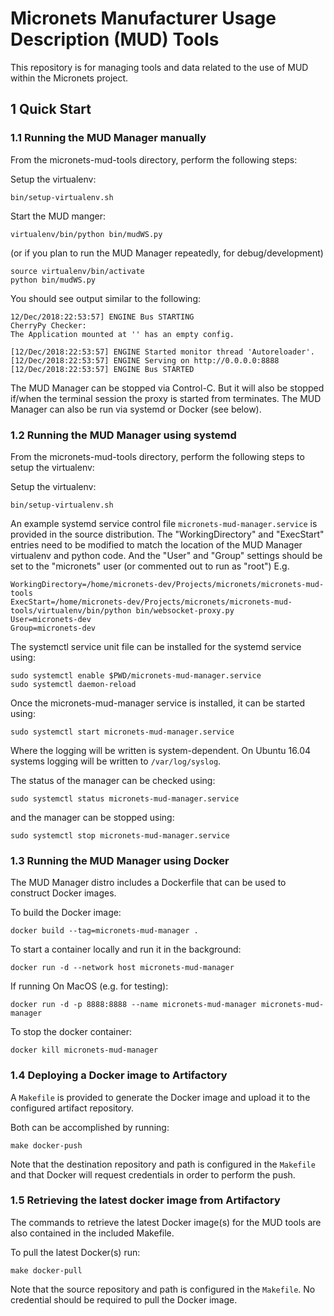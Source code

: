 # Micronets Manufacturer Usage Description (MUD) Tools

This repository is for managing tools and data related to the use of MUD within the 
Micronets project.

## 1 Quick Start

### 1.1 Running the MUD Manager manually

From the micronets-mud-tools directory, perform the following steps:

Setup the virtualenv:
```
bin/setup-virtualenv.sh
```

Start the MUD manger:
```
virtualenv/bin/python bin/mudWS.py
```
(or if you plan to run the MUD Manager repeatedly, for debug/development)
```
source virtualenv/bin/activate
python bin/mudWS.py
```

You should see output similar to the following:
```
12/Dec/2018:22:53:57] ENGINE Bus STARTING
CherryPy Checker:
The Application mounted at '' has an empty config.

[12/Dec/2018:22:53:57] ENGINE Started monitor thread 'Autoreloader'.
[12/Dec/2018:22:53:57] ENGINE Serving on http://0.0.0.0:8888
[12/Dec/2018:22:53:57] ENGINE Bus STARTED
```

The MUD Manager can be stopped via Control-C. But it will also be stopped if/when the terminal session 
the proxy is started from terminates. The MUD Manager can also be run via systemd or Docker (see below).

### 1.2 Running the MUD Manager using systemd

From the micronets-mud-tools directory, perform the following steps to setup the virtualenv:

Setup the virtualenv:
```
bin/setup-virtualenv.sh
```

An example systemd service control file `micronets-mud-manager.service` is provided in the source 
distribution. The "WorkingDirectory" and "ExecStart" entries need to be modified to match the
location of the MUD Manager virtualenv and python code. And the "User" and "Group" settings
should be set to the "micronets" user (or commented out to run as "root") E.g.

```
WorkingDirectory=/home/micronets-dev/Projects/micronets/micronets-mud-tools
ExecStart=/home/micronets-dev/Projects/micronets/micronets-mud-tools/virtualenv/bin/python bin/websocket-proxy.py
User=micronets-dev
Group=micronets-dev
```

The systemctl service unit file can be installed for the systemd service using:

```
sudo systemctl enable $PWD/micronets-mud-manager.service
sudo systemctl daemon-reload
```

Once the micronets-mud-manager service is installed, it can be started using:

```
sudo systemctl start micronets-mud-manager.service
```

Where the logging will be written is system-dependent. On Ubuntu 16.04 systems
logging will be written to `/var/log/syslog`.

The status of the manager can be checked using:

```
sudo systemctl status micronets-mud-manager.service
```

and the manager can be stopped using:

```
sudo systemctl stop micronets-mud-manager.service
```

### 1.3 Running the MUD Manager using Docker

The MUD Manager distro includes a Dockerfile that can be used to construct
Docker images.

To build the Docker image:

```
docker build --tag=micronets-mud-manager .
```

To start a container locally and run it in the background:

```
docker run -d --network host micronets-mud-manager 
```

If running On MacOS (e.g. for testing):
```
docker run -d -p 8888:8888 --name micronets-mud-manager micronets-mud-manager
```

To stop the docker container:

```
docker kill micronets-mud-manager
```

### 1.4 Deploying a Docker image to Artifactory

A `Makefile` is provided to generate the Docker image and upload it to the configured artifact repository. 

Both can be accomplished by running:

```make docker-push```

Note that the destination repository and path is configured in the `Makefile` and that Docker will request 
credentials in order to perform the push.

### 1.5 Retrieving the latest docker image from Artifactory

The commands to retrieve the latest Docker image(s) for the MUD tools are also contained in the included Makefile. 

To pull the latest Docker(s) run:

```make docker-pull```

Note that the source repository and path is configured in the `Makefile`.
No credential should be required to pull the Docker image.
